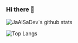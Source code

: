 ### Hi there 👋
![JaAlSaDev's github stats](https://github-readme-stats.vercel.app/api?username=JaAlSaDev&theme=algolia&show_icons=true&hide=stars,contribs,prs)

![Top Langs](https://github-readme-stats.vercel.app/api/top-langs/?username=JaAlSaDev&layout=compact&theme=algolia)
<!--
**JaAlSaDev/JaAlSaDev** is a ✨ _special_ ✨ repository because its `README.md` (this file) appears on your GitHub profile.

Here are some ideas to get you started:

- 🔭 I’m currently working on ...
- 🌱 I’m currently learning ...
- 👯 I’m looking to collaborate on ...
- 🤔 I’m looking for help with ...
- 💬 Ask me about ...
- 📫 How to reach me: ...
- 😄 Pronouns: ...
- ⚡ Fun fact: ...
-->

